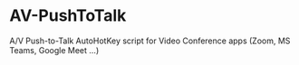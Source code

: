# AV-PushToTalk
A/V Push-to-Talk AutoHotKey script for Video Conference apps (Zoom, MS Teams, Google Meet ...) 
